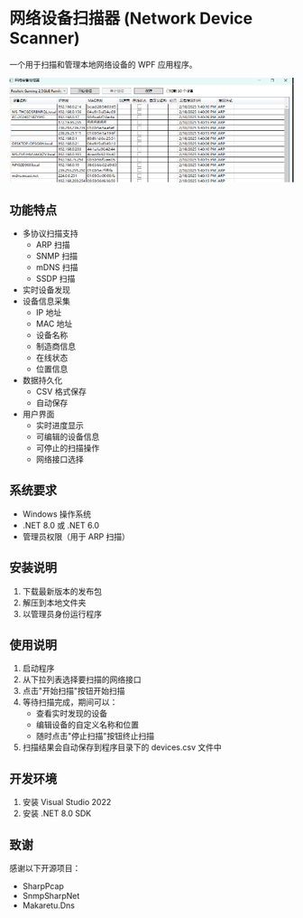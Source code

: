 # 网络设备扫描器 (Network Device Scanner)

一个用于扫描和管理本地网络设备的 WPF 应用程序。

![image-20250218134849788](./README.assets/image-20250218134849788.png)



## 功能特点

- 多协议扫描支持
  - ARP 扫描
  - SNMP 扫描
  - mDNS 扫描
  - SSDP 扫描
- 实时设备发现
- 设备信息采集
  - IP 地址
  - MAC 地址
  - 设备名称
  - 制造商信息
  - 在线状态
  - 位置信息
- 数据持久化
  - CSV 格式保存
  - 自动保存
- 用户界面
  - 实时进度显示
  - 可编辑的设备信息
  - 可停止的扫描操作
  - 网络接口选择

## 系统要求

- Windows 操作系统
- .NET 8.0 或 .NET 6.0
- 管理员权限（用于 ARP 扫描）

## 安装说明

1. 下载最新版本的发布包
2. 解压到本地文件夹
3. 以管理员身份运行程序

## 使用说明

1. 启动程序
2. 从下拉列表选择要扫描的网络接口
3. 点击"开始扫描"按钮开始扫描
4. 等待扫描完成，期间可以：
   - 查看实时发现的设备
   - 编辑设备的自定义名称和位置
   - 随时点击"停止扫描"按钮终止扫描
5. 扫描结果会自动保存到程序目录下的 devices.csv 文件中


## 开发环境

1. 安装 Visual Studio 2022
2. 安装 .NET 8.0 SDK

## 致谢

感谢以下开源项目：
- SharpPcap
- SnmpSharpNet
- Makaretu.Dns